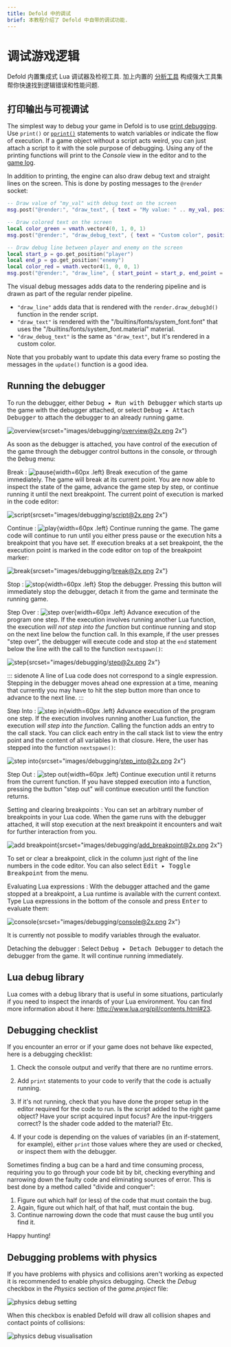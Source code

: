 ```yaml
---
title: Defold 中的调试
brief: 本教程介绍了 Defold 中自带的调试功能.
---
```


# 调试游戏逻辑

Defold 内置集成式 Lua 调试器及检视工具. 加上内置的 [分析工具](/manuals/profiling) 构成强大工具集帮你快速找到逻辑错误和性能问题.

## 打印输出与可视调试

The simplest way to debug your game in Defold is to use [print debugging](http://en.wikipedia.org/wiki/Debugging#Techniques). Use `print()` or [`pprint()`](/ref/builtins#pprint) statements to watch variables or indicate the flow of execution. If a game object without a script acts weird, you can just attach a script to it with the sole purpose of debugging. Using any of the printing functions will print to the *Console* view in the editor and to the [game log](/manuals/debugging-game-and-system-logs).

In addition to printing, the engine can also draw debug text and straight lines on the screen. This is done by posting messages to the `@render` socket:

```lua
-- Draw value of "my_val" with debug text on the screen
msg.post("@render:", "draw_text", { text = "My value: " .. my_val, position = vmath.vector3(200, 200, 0) })

-- Draw colored text on the screen
local color_green = vmath.vector4(0, 1, 0, 1)
msg.post("@render:", "draw_debug_text", { text = "Custom color", position = vmath.vector3(200, 180, 0), color = color_green })

-- Draw debug line between player and enemy on the screen
local start_p = go.get_position("player")
local end_p = go.get_position("enemy")
local color_red = vmath.vector4(1, 0, 0, 1)
msg.post("@render:", "draw_line", { start_point = start_p, end_point = end_p, color = color_red })
```

The visual debug messages adds data to the rendering pipeline and is drawn as part of the regular render pipeline.

* `"draw_line"` adds data that is rendered with the `render.draw_debug3d()` function in the render script.
* `"draw_text"` is rendered with the "/builtins/fonts/system_font.font" that uses the "/builtins/fonts/system_font.material" material.
* `"draw_debug_text"` is the same as `"draw_text"`, but it's rendered in a custom color.

Note that you probably want to update this data every frame so posting the messages in the `update()` function is a good idea.

## Running the debugger

To run the debugger, either <kbd>Debug ▸ Run with Debugger</kbd> which starts up the game with the debugger attached, or select <kbd>Debug ▸ Attach Debugger</kbd> to attach the debugger to an already running game.

![overview](images/debugging/overview.png){srcset="images/debugging/overview@2x.png 2x"}

As soon as the debugger is attached, you have control of the execution of the game through the debugger control buttons in the console, or through the <kbd>Debug</kbd> menu:

Break
: ![pause](images/debugging/pause.svg){width=60px .left}
  Break execution of the game immediately. The game will break at its current point. You are now able to inspect the state of the game, advance the game step by step, or continue running it until the next breakpoint. The current point of execution is marked in the code editor:

  ![script](images/debugging/script.png){srcset="images/debugging/script@2x.png 2x"}

Continue
: ![play](images/debugging/play.svg){width=60px .left}
  Continue running the game. The game code will continue to run until you either press pause or the execution hits a breakpoint that you have set. If execution breaks at a set breakpoint, the the execution point is marked in the code editor on top of the breakpoint marker:

  ![break](images/debugging/break.png){srcset="images/debugging/break@2x.png 2x"}

Stop
: ![stop](images/debugging/stop.svg){width=60px .left}
  Stop the debugger. Pressing this button will immediately stop the debugger, detach it from the game and terminate the running game.

Step Over
: ![step over](images/debugging/step_over.svg){width=60px .left}
  Advance execution of the program one step. If the execution involves running another Lua function, the execution _will not step into the function_ but continue running and stop on the next line below the function call. In this example, if the user presses "step over", the debugger will execute code and stop at the `end` statement below the line with the call to the function `nextspawn()`:

  ![step](images/debugging/step.png){srcset="images/debugging/step@2x.png 2x"}

::: sidenote
A line of Lua code does not correspond to a single expression. Stepping in the debugger moves ahead one expression at a time, meaning that currently you may have to hit the step button more than once to advance to the next line.
:::

Step Into
: ![step in](images/debugging/step_in.svg){width=60px .left}
  Advance execution of the program one step. If the execution involves running another Lua function, the execution _will step into the function_. Calling the function adds an entry to the call stack. You can click each entry in the call stack list to view the entry point and the content of all variables in that closure. Here, the user has stepped into the function `nextspawn()`:

  ![step into](images/debugging/step_into.png){srcset="images/debugging/step_into@2x.png 2x"}

Step Out
: ![step out](images/debugging/step_out.svg){width=60px .left}
  Continue execution until it returns from the current function. If you have stepped execution into a function, pressing the button "step out" will continue execution until the function returns.

Setting and clearing breakpoints
: You can set an arbitrary number of breakpoints in your Lua code. When the game runs with the debugger attached, it will stop execution at the next breakpoint it encounters and wait for further interaction from you.

  ![add breakpoint](images/debugging/add_breakpoint.png){srcset="images/debugging/add_breakpoint@2x.png 2x"}

  To set or clear a breakpoint, click in the column just right of the line numbers in the code editor. You can also select <kbd>Edit ▸ Toggle Breakpoint</kbd> from the menu.

Evaluating Lua expressions
: With the debugger attached and the game stopped at a breakpoint, a Lua runtime is available with the current context. Type Lua expressions in the bottom of the console and press <kbd>Enter</kbd> to evaluate them:

  ![console](images/debugging/console.png){srcset="images/debugging/console@2x.png 2x"}

  It is currently not possible to modify variables through the evaluator.

Detaching the debugger
: Select <kbd>Debug ▸ Detach Debugger</kbd> to detach the debugger from the game. It will continue running immediately.

## Lua debug library

Lua comes with a debug library that is useful in some situations, particularly if you need to inspect the innards of your Lua environment. You can find more information about it here: http://www.lua.org/pil/contents.html#23.

## Debugging checklist

If you encounter an error or if your game does not behave like expected, here is a debugging checklist:

1. Check the console output and verify that there are no runtime errors.

2. Add `print` statements to your code to verify that the code is actually running.

3. If it's not running, check that you have done the proper setup in the editor required for the code to run. Is the script added to the right game object? Have your script acquired input focus? Are the input-triggers correct? Is the shader code added to the material? Etc.

4. If your code is depending on the values of variables (in an if-statement, for example), either `print` those values where they are used or checked, or inspect them with the debugger.

Sometimes finding a bug can be a hard and time consuming process, requiring you to go through your code bit by bit, checking everything and narrowing down the faulty code and eliminating sources of error. This is best done by a method called "divide and conquer":

1. Figure out which half (or less) of the code that must contain the bug.
2. Again, figure out which half, of that half, must contain the bug.
3. Continue narrowing down the code that must cause the bug until you find it.

Happy hunting!

## Debugging problems with physics

If you have problems with physics and collisions aren't working as expected it is recommended to enable physics debugging. Check the *Debug* checkbox in the *Physics* section of the *game.project* file:

![physics debug setting](images/debugging/physics_debug_setting.png)

When this checkbox is enabled Defold will draw all collision shapes and contact points of collisions:

![physics debug visualisation](images/debugging/physics_debug_visualisation.png)

